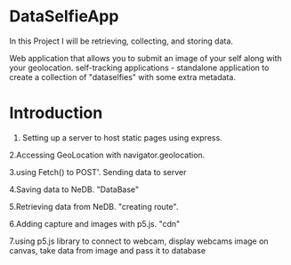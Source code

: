 # DataSelfieApp
In this Project I will be retrieving, collecting, and storing data. 

Web application that allows you to submit an image of your self along with your geolocation. self-tracking applications - standalone application to create a collection of "dataselfies" with some extra metadata.

# Introduction

1. Setting up a server to host static pages using express.

2.Accessing GeoLocation with navigator.geolocation.

3.using Fetch() to POST'. Sending data to server

4.Saving data to NeDB. "DataBase"  

5.Retrieving data from NeDB. "creating route".

6.Adding capture and images with p5.js. "cdn"

7.using  p5.js library to connect to webcam, display webcams image on canvas, take data from image and pass it to database




